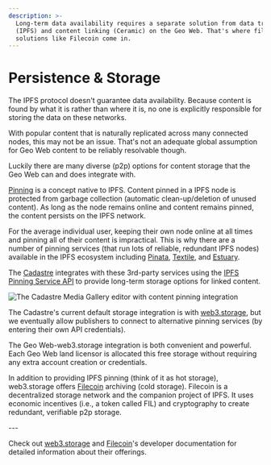 ```yaml
---
description: >-
  Long-term data availability requires a separate solution from data transfer
  (IPFS) and content linking (Ceramic) on the Geo Web. That's where file storage
  solutions like Filecoin come in.
---
```


# Persistence & Storage

The IPFS protocol doesn't guarantee data availability. Because content is found by what it is rather than where it is, no one is explicitly responsible for storing the data on these networks.&#x20;

With popular content that is naturally replicated across many connected nodes, this may not be an issue. That's not an adequate global assumption for Geo Web content to be reliably resolvable though.

Luckily there are many diverse (p2p) options for content storage that the Geo Web can and does integrate with.

[Pinning](https://docs.ipfs.io/concepts/persistence/#pinning-in-context) is a concept native to IPFS. Content pinned in a IPFS node is protected from garbage collection (automatic clean-up/deletion of unused content). As long as the node remains online and content remains pinned, the content persists on the IPFS network.&#x20;

For the average individual user, keeping their own node online at all times and pinning all of their content is impractical. This is why there are a number of pinning services (that run lots of reliable, redundant IPFS nodes) available in the IPFS ecosystem including [Pinata](https://www.pinata.cloud/), [Textile](https://www.textile.io/), and [Estuary](https://estuary.tech/).

The [Cadastre](../../concepts/cadastre-intro) integrates with these 3rd-party services using the [IPFS Pinning Service API](https://ipfs.github.io/pinning-services-api-spec/) to provide long-term storage options for linked content.

![The Cadastre Media Gallery editor with content pinning integration ](/assets/media-gallery-pinning.png)

The Cadastre's current default storage integration is with [web3.storage](https://web3.storage/), but we eventually allow publishers to connect to alternative pinning services (by entering their own API credentials).

The Geo Web-web3.storage integration is both convenient and powerful. Each Geo Web land licensor is allocated this free storage without requiring any extra account creation or credentials.

In addition to providing IPFS pinning (think of it as hot storage), web3.storage offers [Filecoin](https://filecoin.io/) archiving (cold storage). Filecoin is a decentralized storage network and the companion project of IPFS. It uses economic incentives (i.e., a token called FIL) and cryptography to create redundant, verifiable p2p storage.

\---

Check out [web3.storage](https://web3.storage/docs/) and [Filecoin](https://docs.filecoin.io/)'s developer documentation for detailed information about their offerings.

